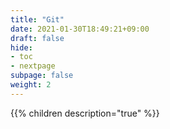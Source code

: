 ```yaml
---
title: "Git"
date: 2021-01-30T18:49:21+09:00
draft: false
hide:
- toc
- nextpage
subpage: false
weight: 2
---
```


<!--more-->

{{% children description="true"   %}}